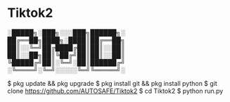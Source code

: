 # Tiktok2



░█████╗░███╗░░░███╗██████╗░
██╔══██╗████╗░████║██╔══██╗
██║░░╚═╝██╔████╔██║██║░░██║
██║░░██╗██║╚██╔╝██║██║░░██║
╚█████╔╝██║░╚═╝░██║██████╔╝
░╚════╝░╚═╝░░░░░╚═╝╚═════╝░




$ pkg update && pkg upgrade
$ pkg install git && pkg install python
$ git clone https://github.com/AUTOSAFE/Tiktok2
$ cd Tiktok2
$ python run.py
